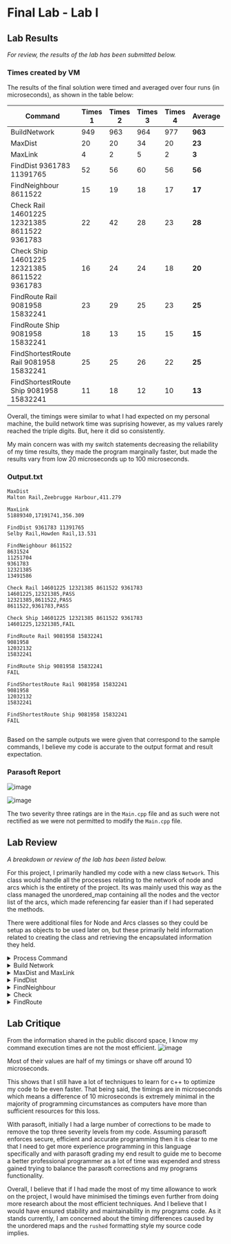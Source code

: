# Final Lab - Lab I

## Lab Results
*For review, the results of the lab has been submitted below.*

### Times created by VM
The results of the final solution were timed and averaged over four runs (in microseconds), as shown in the table below:

| Command | Times 1 | Times 2 | Times 3 | Times 4 | Average |
|---------|---------|---------|---------|---------|---------|
|BuildNetwork|949|963|964|977|**963**|
|MaxDist|20|20|34|20|**23**|
|MaxLink|4|2|5|2|**3**|
|FindDist 9361783 11391765|52|56|60|56|**56**|
|FindNeighbour 8611522|15|19|18|17|**17**|
|Check Rail 14601225 12321385 8611522 9361783|22|42|28|23|**28**|
|Check Ship 14601225 12321385 8611522 9361783|16|24|24|18|**20**|
|FindRoute Rail 9081958 15832241|23|29|25|23|**25**|
|FindRoute Ship 9081958 15832241|18|13|15|15|**15**|
|FindShortestRoute Rail 9081958 15832241|25|25|26|22|**25**|
|FindShortestRoute Ship 9081958 15832241|11|18|12|10|**13**|

Overall, the timings were similar to what I had expected on my personal machine, the build network time was suprising however, as my values rarely reached the triple digits. But, here it did so consistently.

My main concern was with my switch statements decreasing the reliability of my time results, they made the program marginally faster, but made the results vary from low 20 microseconds up to 100 microseconds.

### Output.txt
```
MaxDist
Malton Rail,Zeebrugge Harbour,411.279

MaxLink
51889340,17191741,356.309

FindDist 9361783 11391765
Selby Rail,Howden Rail,13.531

FindNeighbour 8611522
8631524
11251704
9361783
12321385
13491586

Check Rail 14601225 12321385 8611522 9361783 
14601225,12321385,PASS
12321385,8611522,PASS
8611522,9361783,PASS

Check Ship 14601225 12321385 8611522 9361783 
14601225,12321385,FAIL

FindRoute Rail 9081958 15832241
9081958
12032132
15832241

FindRoute Ship 9081958 15832241
FAIL

FindShortestRoute Rail 9081958 15832241
9081958
12032132
15832241

FindShortestRoute Ship 9081958 15832241
FAIL


```

Based on the sample outputs we were given that correspond to the sample commands, I believe my code is accurate to the output format and result expectation.

### Parasoft Report
![image](https://github.com/TheOtherRealMesteven/Lab-Book/assets/115008465/92726c94-7557-47ed-8839-605923c0ce92)

![image](https://github.com/TheOtherRealMesteven/Lab-Book/assets/115008465/f8537843-235a-4c24-962f-211313394b58)

The two severity three ratings are in the `Main.cpp` file and as such were not rectified as we were not permitted to modify the `Main.cpp` file.

## Lab Review
*A breakdown or review of the lab has been listed below.*

For this project, I primarily handled my code with a new class `Network`. This class would handle all the processes relating to the network of node and arcs which is the entirety of the project. Its was mainly used this way as the class managed the unordered_map containing all the nodes and the vector list of the arcs, which made referencing far easier than if I had seperated the methods.

There were additional files for Node and Arcs classes so they could be setup as objects to be used later on, but these primarily held information related to creating the class and retrieving the encapsulated information they held.

  <details>
    <summary>Process Command</summary>

For the implementation of the commands, I used a switch statement in combination to an unordered map. If this were programmed in c# the unordered map would not be necessary but with c++ switch statements cannot operate with strings as the switch condition and thus I had to convert the strings inputs into a numerical value to switch with and the most efficient solution was to use an unordered map.
```c++
enum class Command {
	MaxDist,
	MaxLink,
	FindDist,
	FindNeighbour,
	Check,
	FindRoute,
	FindShortestRoute
};

std::unordered_map<std::string, Command> commandMap = {
		{"MaxDist", Command::MaxDist},
		{"MaxLink", Command::MaxLink},
		{"FindDist", Command::FindDist},
		{"FindNeighbour", Command::FindNeighbour},
		{"Check", Command::Check},
		{"FindRoute", Command::FindRoute},
		{"FindShortestRoute", Command::FindShortestRoute}
};

bool Navigation::ProcessCommand(const std::string& commandString) {
	std::istringstream inString(commandString);
	std::string command;
	inString >> command;

	Network& network = Network::getInstance();
	const auto it = commandMap.find(command);
	if (it == commandMap.end()) return false;
	switch (it->second)
	{
	case Command::MaxDist:
	{
		network.getMaxDist(_outFile);
		return true;
	}
	case Command::MaxLink:
	...
}
```

As for the commands parameters, I primarily just used right-shift operators to assign them directly.
```c++
case Command::FindShortestRoute:
{
	std::string mode;
	int input3, input4;
	inString >> mode >> input3 >> input4;
...
```

  </details>
<details>
	<summary>Build Network</summary>

For build network, I have two while loops which iterate through each line in each file. Initially, they were both reading the files using stringstream methods.
```c++
		std::string name;
		int referenceId;
		double latitude, longitude;

		std::getline(iss, name, ',');
		iss >> referenceId;
		iss.ignore();
		iss >> latitude;
		iss.ignore();
		iss >> longitude;
```
However, this was replaced later on which reduced 1000 microseconds off of the build network time, making it drastically faster. (I know that build network will not be marked, but small numbers are good for time values)
```c++
		size_t pos1 = line.find(',');
		size_t pos2 = line.find(',', pos1 + 1);
		size_t pos3 = line.find(',', pos2 + 1);
		std::string name = line.substr(0, pos1);
		int referenceId = std::stoi(line.substr(pos1 + 1, pos2 - pos1 - 1));
		double latitude = std::stod(line.substr(pos2 + 1, pos3 - pos2 - 1));
		double longitude = std::stod(line.substr(pos3 + 1));
```
The code above shows the current method, rather than using the ignore method and right shifting, we use string manipulation to find the parameters and pass them to their numerical forms.


In addition to this, as `MaxDist` and `MaxLink` require no inputs, they can be calculated in the build network method as it would be a minimal addition to the calculation speed.
### Max Link
Max link was far easier than MaxDist, you will findout why in a moment, as it only required an additional if statement on the end of the original iteration code.
```c++
if (!CachedLongestArc || newArc->getDistance() > CachedLongestArc->getDistance()) {
	CachedLongestArc = newArc;
}
```
And then it could be stored as an outputstream to ensure minimal processing is done when it came to the timed execution of the method.
```c++
void processMaxLink(const Arc* CachedLongestArc) {
	m_MaxLink << "MaxLink" << "\n" << CachedLongestArc->getStartNode()->getReferenceNumber() << "," << CachedLongestArc->getEndNode()->getReferenceNumber() << "," << std::fixed << std::setprecision(3) << CachedLongestArc->getDistance() / 1000 << "\n\n";
}
```

### Max Dist
Max distance was originally extremely inefficient. At the start, it was executed after build network was complete and due to its nested for loops, it forced the build network time into quadruple digits.
```c++
        for (const auto& nodePair : nodes) {
            for (const auto& nodePair2 : nodes) {
                if (nodePair.first != nodePair2.first) {
                    double x1, y1, x2, y2;
                    Utility::LLtoUTM(nodePair.second->getLatitude(), nodePair.second->getLongitude(), x1, y1);
                    Utility::LLtoUTM(nodePair2.second->getLatitude(), nodePair2.second->getLongitude(), x2, y2);
                    double distance = pow(x2 - x1, 2) + pow(y2 - y1, 2);
                    if (distance > maxDistance) {
                        maxDistance = distance;
                        furthestStartNode = nodePair.second;
                        furthestEndNode = nodePair2.second;
                    }
                }
```
The second iteration was able to reduce the processing time down to triple digits, around the 3000 micro second mark by removing the initial for loop and instead merging it with the while loop which was already inplace.
```c++
		iss >> latitude;
		iss.ignore();
		iss >> longitude;
		Node* newNode = new Node(referenceId, name, latitude, longitude);
		Network::network.addNode(newNode);

		// Calculate Max Dist
		std::unordered_map<int, Node*>& Map = Network::network.getNodeMap();
		for (const auto& nodePair2 : Map) {
			if (referenceId != nodePair2.first) {
				double x1, y1, x2, y2;
				Utility::LLtoUTM(latitude, longitude, x1, y1);
				Utility::LLtoUTM(nodePair2.second->getLatitude(), nodePair2.second->getLongitude(), x2, y2);
				double distance = pow(x2 - x1, 2) + pow(y2 - y1, 2);
				if (distance > maxDistance) {
					maxDistance = distance;
					bestEnd = name;
					bestStart = nodePair2.second->getName();
				}
			...
```
The issue with the second iteration was the two method calls ran with each node in a nested for loop. Having a large amount of nodes made this increment the time value by a large amount.
To fix this issue, the third iteration reworked the node class to store the latitude and longitude values **after** they had been processed by the method as where it was called in the program, the method was also called to convert the values. So it was logical to simplify the process.
```c++
Node* const newNode = new Node(referenceId, name, x, y);
network.addNode(newNode);

// Calculate Max Dist
const std::unordered_map<int, Node*>& Map = network.getNodeMap();
for (const auto& nodePair2 : Map) {
	if (referenceId != nodePair2.first) {
		const double latDiff = x - nodePair2.second->getLatitude();
		const double longDiff = y - nodePair2.second->getLongitude();
		const double distanceSquared = latDiff * latDiff + longDiff * longDiff;
		if (distanceSquared > maxDistance) {
			maxDistance = distanceSquared;
			bestEnd = name;
			bestStart = nodePair2.second->getName();
		}
	...
```
This cut the processing time in half, resulting in around 1200 microseconds to complete the buildnetwork process.
</details>
<details>
	<summary>MaxDist and MaxLink</summary>

 MaxDist and MaxLink were both calculated in `BuildNetwork` then stored as an output string to be assigned to the output file.
 This meant that their times were drastically minimized when timed as it had been precalculated and cached.
```c++
case Command::MaxDist:
{
	network.getMaxDist(_outFile);
	return true;
}

const void getMaxLink(std::ostream& outputStream) const {
	outputStream << m_MaxLink.str();
}

const void getMaxDist(std::ostream& outputStream) const {
	outputStream << m_MaxDist.str();
}
```

</details>
<details>
	<summary>FindDist</summary>

FindDist was a simple process, using right shifting the parameters could be retrieved from the input string and then passed to a method which found the nodes, got their co-ordinates and returned the distance between them. Running the utility method to convert the co-ordinates when creating the nodes assisted here as there were no method calls aside from using getters to retrieve values, which are rather efficient themselves.
```c++
std::ostringstream findDist(int startRef, int endRef) const {
	Node* const startNode = findNode(startRef);
	Node* const endNode = findNode(endRef);

	const double latDiff = startNode->getLatitude() - endNode->getLatitude();
	const double longDiff = startNode->getLongitude() - endNode->getLongitude();
	const double distance = sqrt(latDiff * latDiff + longDiff * longDiff);

	std::ostringstream returnValue;
	returnValue << "FindDist " << startRef << " " << endRef << "\n" << startNode->getName() << "," << endNode->getName() << "," << std::fixed << std::setprecision(3) << distance / 1000 << "\n\n";
	return returnValue;
}
```

Time was likely lost here due to the square root method call, as the methods being called have a lot of processing to handle all values used and ensure functionality. It was reduced previously by using normal multiplication (`latDiff * latDiff`) instead of the math power command.

</details>
<details>
	<summary>FindNeighbour</summary>

FindNeighbour was also a simple process, once again right shifting allowed us to retrieve the node identifier and thus the node from the input.
From that, we could iterate through the arcs and return the ones which had either started or ended at the given node (Because the arcs are reversible).

```c++
std::ostringstream Network::listNeighbors(const Node* node) {
	std::ostringstream returnValue;
	for (const auto& arc : arcs) {
		if (arc->getStartNode() == node) {
			returnValue << arc->getEndNode()->getReferenceNumber() << "\n";
		}
		else if (arc->getEndNode() == node) {
			returnValue << arc->getStartNode()->getReferenceNumber() << "\n";
		}
	}
	return returnValue;
}
```

</details>
<details>
	<summary>Check</summary>

There were a few method calls to makesure check functioned as intended, which likely added to the processing time of the command.

### Parameters
Passing in the parameters likely caused some delays.

```c++
std::string check;
inString >> check;

_outFile << "Check " << check << " ";

std::vector<int> railNumbers;
int num;
while (inString >> num) {
	_outFile << num << " ";
	railNumbers.push_back(num);
}
const auto it = modeMap.find(check);
```

To ensure the code works properly when it is marked, I used a while loop to input the railnumbers, as I was unsure whether four parameters would be passed in or if a different number would be used.
In addition, to retrieve the proper mode of transportation (Which I was using enums to store), I had to use an unordered map to convert the string parameter to an enum one. And as I said previously, the unordered map resulted in inconsistent timings for the process command, and so the combination would likely vary the timings of this command a lot.

```c++
static const std::unordered_map<std::string, Mode> modeMap = {
	{"Rail", Mode::Rail},
	{"Ship", Mode::Ship},
	{"Bus", Mode::Bus},
	{"Car", Mode::Car},
	{"Bike", Mode::Bike},
	{"Foot", Mode::Foot}
};
```

### Main Check

```c++
bool Network::networkCheckRoute(Mode mode, int startRef, int endRef) {
	for (const auto& arc : arcs) {
		if (networkCheckModeType(mode, arc->getModeType()) && ((arc->getStartNode()->getReferenceNumber() == startRef && arc->getEndNode()->getReferenceNumber() == endRef)
			|| (arc->getStartNode()->getReferenceNumber() == endRef && arc->getEndNode()->getReferenceNumber() == startRef))) {
			return true;
		}
	}
	return false;
}
```
The above method was used for the main check, it iterated through all the arcs and ran the `RouteCheck` method on each one to ensure that the path was valid for the transport method the user was taking and then there was the start and end node reference checks which allowed the arcs to pass the check if they were reversible.

### Route Check

```c++
const static std::unordered_map<Mode, std::vector<Mode>> allowedArcs
{
	{Mode::Rail, {Mode::Rail}},
	{Mode::Ship, {Mode::Ship}},
	{Mode::Bus, {Mode::Rail, Mode::Ship, Mode::Bus}},
	{Mode::Car, {Mode::Rail, Mode::Ship, Mode::Car}},
	{Mode::Bike, {Mode::Bike, Mode::Rail, Mode::Ship}},
	{Mode::Foot, {Mode::Rail, Mode::Ship, Mode::Bus, Mode::Car, Mode::Bike}}
};

bool Network::networkCheckModeType(Mode mode, Mode modeToCheckAgainst) const
{
	auto const it = allowedArcs.find(mode);
	if (it != allowedArcs.end()) {
		const std::vector<Mode>& allowedModes = it->second;
		return std::find(allowedModes.begin(), allowedModes.end(), modeToCheckAgainst) != allowedModes.end();
	}
	std::cout << "CheckModeType failed\n";
	return false;
}
```
The above method is used to check the users route against the arcs route, to ensure the path was valid for their route choice.

The `allowedArcs` unordered map contained a list of user route choices and the permitted arc routes they can take, according to the supplied conditions.

"""

    a rail or ship journey may only use Arcs of the corresponding mode
    a bus journey may use bus, rail and ship Arcs
    a car journey may use car, bus and ship Arcs
    a bike journey may use bike Arcs and Arcs defined in 1 and 2
    a foot journey may use any Arc

"""

### Outputting

The checks listed above were ran on each pair of nodes, ensuring there was a valid connection between them, returning if the connection passed or failed until it met the end or a fail condtion.
```c++
const std::ostringstream Network::processCheckCommand(Mode mode, const std::vector<int>& places) {
	std::ostringstream returnValue;
	for (size_t i = 0; i < places.size() - 1; ++i) {
		const int startRef = places[i];
		const int endRef = places[i + 1];

		if (!networkCheckRoute(mode, startRef, endRef)) {
			returnValue << startRef << "," << endRef << ",FAIL" << "\n";
			return returnValue;
		}
		returnValue << startRef << "," << endRef << ",PASS" << "\n";
	}
	return returnValue;
}
```

Once it had complete, it would return an output string stream containing the information that should be stored in the output file.

</details>
<details>
	<summary>FindRoute</summary>

FindRoute uses a method to quickly find a route between two nodes in the network using the Breadth-First search method, using queues to keep track of nodes to visit and sets to store what nodes have already been visited.

```c++
std::vector<int> Network::networkFindRoute(Mode mode, int startRef, int destRef) {
	std::queue<Node*> q;
	std::unordered_set<Node*> visited;

	Node* const startNode = findNode(startRef);
	Node* const destNode = findNode(destRef);

	q.push(startNode);
	visited.insert(startNode);
	std::unordered_map<Node*, Node*> parent;

	// Perform BFS
	while (!q.empty()) {
		Node* current = q.front();
		q.pop();

		if (current == destNode) {
			std::vector<int> route;
			while (current != nullptr) {
				route.push_back(current->getReferenceNumber());
				current = parent[current];
			}
			std::reverse(route.begin(), route.end());
			return route;
		}

		for (Arc* const arc : arcs) {
			if (arc->getStartNode() == current && networkCheckModeType(mode, arc->getModeType())) {
				Node* const neighbor = arc->getEndNode();
				if (visited.find(neighbor) == visited.end()) {
					q.push(neighbor);
					visited.insert(neighbor);
					parent[neighbor] = current;
				}
			}
			else if (arc->getEndNode() == current && networkCheckModeType(mode, arc->getModeType())) {
				Node* const neighbor = arc->getStartNode();
				if (visited.find(neighbor) == visited.end()) {
					q.push(neighbor);
					visited.insert(neighbor);
					parent[neighbor] = current;
				}
			}
		}
	}
	return {};
}
```

Breadth first search finds the shortest route between the two given nodes first and so it is used for both `FindRoute` and `FindShortestRoute`.


</details>

## Lab Critique

From the information shared in the public discord space, I know my command execution times are not the most efficient.
![image](https://github.com/TheOtherRealMesteven/Lab-Book/assets/115008465/c6ecfd24-6a4d-4532-95f5-069ee2e78e47)

Most of their values are half of my timings or shave off around 10 microseconds.

This shows that I still have a lot of techniques to learn for c++ to optimize my code to be even faster. That being said, the timings are in microseconds which means a difference of 10 microseconds is extremely minimal in the majority of programming circumstances as computers have more than sufficient resources for this loss.


With parasoft, initially I had a large number of corrections to be made to remove the top three severity levels from my code. Assuming parasoft enforces secure, efficient and accurate programming then it is clear to me that I need to get more experience programming in this language specifically and with parasoft grading my end result to guide me to become a better professional programmer as a lot of time was expended and stress gained trying to balance the parasoft corrections and my programs functionality.

Overall, I believe that if I had made the most of my time allowance to work on the project, I would have minimised the timings even further from doing more research about the most efficient techniques. And I believe that I would have ensured stability and maintainability in my programs code. As it stands currently, I am concerned about the timing differences caused by the unordered maps and the `rushed` formatting style my source code implies.
